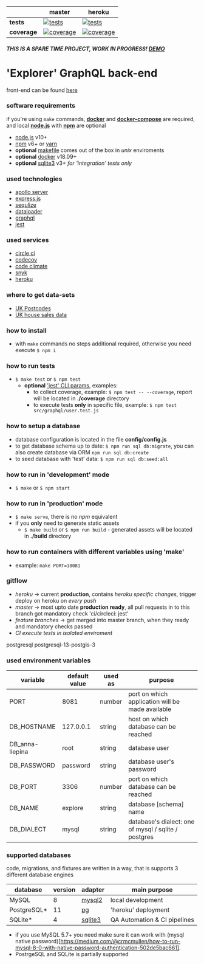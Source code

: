 [ci.tests-master-badge]: https://circleci.com/gh/anna-liepina/explore-sa/tree/master.svg?style=svg
[ci.tests-master]: https://circleci.com/gh/anna-liepina/explore-sa/tree/master
[ci.coverage-master-badge]: https://codecov.io/gh/anna-liepina/explore-sa/branch/master/graph/badge.svg
[ci.coverage-master]: https://codecov.io/gh/anna-liepina/explore-sa/branch/master

[ci.tests-heroku-badge]: https://circleci.com/gh/anna-liepina/explore-sa/tree/heroku.svg?style=svg
[ci.tests-heroku]: https://circleci.com/gh/anna-liepina/explore-sa/tree/heroku
[ci.coverage-heroku-badge]: https://codecov.io/gh/anna-liepina/explore-sa/branch/heroku/graph/badge.svg
[ci.coverage-heroku]: https://codecov.io/gh/anna-liepina/explore-sa/branch/heroku

|               | master                                                        | heroku
|---            |---                                                            | ---
| __tests__     | [![tests][ci.tests-master-badge]][ci.tests-master]            | [![tests][ci.tests-heroku-badge]][ci.tests-heroku]
| __coverage__  | [![coverage][ci.coverage-master-badge]][ci.coverage-master]   | [![coverage][ci.coverage-heroku-badge]][ci.coverage-heroku]

##### THIS IS A SPARE TIME PROJECT, WORK IN PROGRESS! [DEMO](https://sa-explorer.herokuapp.com/)

# 'Explorer' GraphQL back-end

front-end can be found [here](https://github.com/anna-liepina/react-explorer)

### software requirements

if you're using `make` commands, __[docker](https://docs.docker.com/install/)__ and __[docker-compose](https://docs.docker.com/compose/install/)__ are required, and local __[node.js](https://nodejs.org/)__ with __[npm](https://www.npmjs.com/)__ are optional
* [node.js](https://nodejs.org/) v10+
* [npm](https://www.npmjs.com/) v6+ or [yarn](https://yarnpkg.com/)
* __optional__ [makefile](https://en.wikipedia.org/wiki/Makefile) comes out of the box in *unix* enviroments
* __optional__ [docker](https://www.docker.com/) v18.09+
* __optional__ [sqlite3](https://www.sqlite.org/index.html) v3+ *for 'integration' tests only*

### used technologies

* [apollo server](https://www.apollographql.com/docs/apollo-server/)
* [express.js](https://expressjs.com/)
* [sequlize](http://docs.sequelizejs.com/)
* [dataloader](https://github.com/graphql/dataloader)
* [graphql](https://graphql.org/)
* [jest](https://facebook.github.io/jest/)

### used services

* [circle ci](https://circleci.com/dashboard)
* [codecov](https://codecov.io/)
* [code climate](https://codeclimate.com/)
* [snyk](https://snyk.io/)
* [heroku](https://www.heroku.com/)

### where to get data-sets
 * [UK Postcodes](https://www.freemaptools.com/download-uk-postcode-lat-lng.htm)
 * [UK house sales data](https://www.gov.uk/government/statistical-data-sets/price-paid-data-downloads)

### how to install

* with `make` commands no steps additional required, otherwise you need execute `$ npm i`

### how to run tests

* `$ make test` or `$ npm test`
  * __optional__ [ 'jest' CLI params](https://facebook.github.io/jest/docs/en/cli.html), examples:
    * to collect coverage, example: `$ npm test -- --coverage`, report will be located in __./coverage__ directory
    * to execute tests __only__ in specific file, example: `$ npm test src/graphql/user.test.js`

### how to setup a database

* database configuration is located in the file __config/config.js__
* to get database schema up to date: `$ npm run sql db:migrate`, you can also create database via ORM `npm run sql db:create`
* to seed database with 'test' data: `$ npm run sql db:seed:all`

### how to run in 'development' mode

* `$ make` or `$ npm start`

### how to run in 'production' mode

* `$ make serve`, there is no *npm* equivalent
* if you __only__ need to generate static assets
  * `$ make build` or `$ npm run build` - generated assets will be located in __./build__ directory

### how to run containers with different variables using 'make'

* example: `make PORT=18081`

### gitflow

* *heroku* -> current __production__, contains *heroku specific changes*, trigger deploy on heroku on *every push*
* *master* -> most upto date __production ready__, all pull requests in to this branch got mandatory check 'ci/circleci: jest'
* *feature branches* -> get merged into master branch, when they ready and mandatory checks passed
* *CI execute tests in isolated enviroment*

postgresql
postgresql-13-postgis-3

### used environment variables

| variable      | default value | used as   | purpose
|---            |---            |---        | ---
| PORT          | 8081          | number    | port on which application will be made available
| DB_HOSTNAME   | 127.0.0.1     | string    | host on which database can be reached
| DB_anna-liepina   | root          | string    | database user
| DB_PASSWORD   | password      | string    | database user's password
| DB_PORT       | 3306          | number    | port on which database can be reached
| DB_NAME       | explore       | string    | database [schema] name
| DB_DIALECT    | mysql         | string    | database's dialect: one of mysql / sqlite / postgres

### supported databases

code, migrations, and fixtures are written in a way, that is supports 3 different database engines

| database      | version   | adapter                                           | main purpose
|---            |---        | ---                                               | ---
| MySQL         | 8         | [mysql2](https://www.npmjs.com/package/mysql2)    | local development
| PostgreSQL*    | 11        | [pg](https://www.npmjs.com/package/pg)            | 'heroku' deployment
| SQLite*        | 4         | [sqlite3](https://www.npmjs.com/package/sqlite3)  | QA Automation & CI pipelines
* if you use MySQL 5.7+ you need make sure it can work with (mysql native password)[https://medium.com/@crmcmullen/how-to-run-mysql-8-0-with-native-password-authentication-502de5bac661].
* PostrgeSQL and SQLite is partially supported
